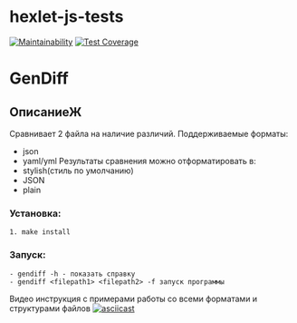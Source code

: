 # hexlet-js-tests
[![Maintainability](https://api.codeclimate.com/v1/badges/c90db697d012b0300bca/maintainability)](https://codeclimate.com/github/prasolovsereja/frontend-project-46/maintainability)
[![Test Coverage](https://api.codeclimate.com/v1/badges/c90db697d012b0300bca/test_coverage)](https://codeclimate.com/github/prasolovsereja/frontend-project-46/test_coverage)
# GenDiff
## ОписаниеЖ
Сравнивает 2 файла на наличие различий. Поддерживаемые форматы:
  - json
  - yaml/yml
Результаты сравнения можно отформатировать в:
  - stylish(стиль по умолчанию)
  - JSON
  - plain 
 
### Установка:
    1. make install
### Запуск:
    - gendiff -h - показать справку
    - gendiff <filepath1> <filepath2> -f запуск программы
  Видео инструкция с примерами работы со всеми форматами и структурами файлов
[![asciicast](https://asciinema.org/a/KWlYAwsoouYDAsYGnydiLmfqb.svg)](https://asciinema.org/a/KWlYAwsoouYDAsYGnydiLmfqb)